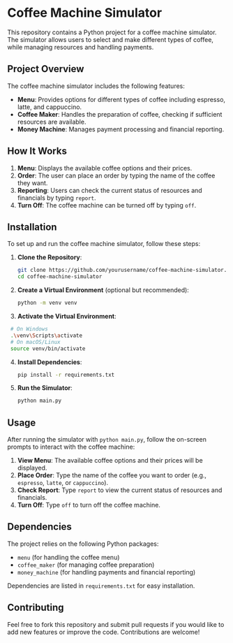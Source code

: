 # Coffee Machine Simulator

This repository contains a Python project for a coffee machine simulator. The simulator allows users to select and make different types of coffee, while managing resources and handling payments.

## Project Overview

The coffee machine simulator includes the following features:

- **Menu**: Provides options for different types of coffee including espresso, latte, and cappuccino.
- **Coffee Maker**: Handles the preparation of coffee, checking if sufficient resources are available.
- **Money Machine**: Manages payment processing and financial reporting.

## How It Works

1. **Menu**: Displays the available coffee options and their prices.
2. **Order**: The user can place an order by typing the name of the coffee they want.
3. **Reporting**: Users can check the current status of resources and financials by typing `report`.
4. **Turn Off**: The coffee machine can be turned off by typing `off`.

## Installation

To set up and run the coffee machine simulator, follow these steps:

1. **Clone the Repository**:
   ```bash
   git clone https://github.com/yourusername/coffee-machine-simulator.git
   cd coffee-machine-simulator
   ```

2. **Create a Virtual Environment** (optional but recommended):
   ```bash
   python -m venv venv
   ```
  
3. **Activate the Virtual Environment**:
  ```bash
   # On Windows
   .\venv\Scripts\activate
   # On macOS/Linux
   source venv/bin/activate
  ```

4. **Install Dependencies**:
   ```bash
   pip install -r requirements.txt
   ```
5. **Run the Simulator**:
   ```bash
   python main.py
   ```

## Usage

After running the simulator with `python main.py`, follow the on-screen prompts to interact with the coffee machine:

1. **View Menu**: The available coffee options and their prices will be displayed.
2. **Place Order**: Type the name of the coffee you want to order (e.g., `espresso`, `latte`, or `cappuccino`).
3. **Check Report**: Type `report` to view the current status of resources and financials.
4. **Turn Off**: Type `off` to turn off the coffee machine.

## Dependencies

The project relies on the following Python packages:

- `menu` (for handling the coffee menu)
- `coffee_maker` (for managing coffee preparation)
- `money_machine` (for handling payments and financial reporting)

Dependencies are listed in `requirements.txt` for easy installation.

## Contributing

Feel free to fork this repository and submit pull requests if you would like to add new features or improve the code. Contributions are welcome!
